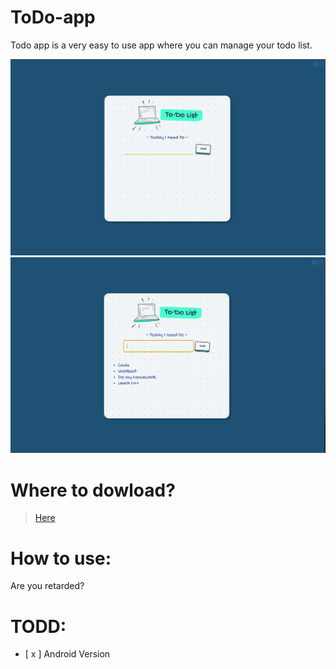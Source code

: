 # ToDo-app
Todo app is a very easy to use app where you can manage your todo list.

![alt text](https://github.com/AntoniosKalattas/todo-app/blob/main/img/Screenshot%20(676).png)
![alt text](https://github.com/AntoniosKalattas/todo-app/blob/main/img/Screenshot%20(677).png)

# Where to dowload?
> [Here](https://github.com/AntoniosKalattas/todo-app/releases)

# How to use:
Are you retarded?

# TODD:
- [ x ] Android Version
